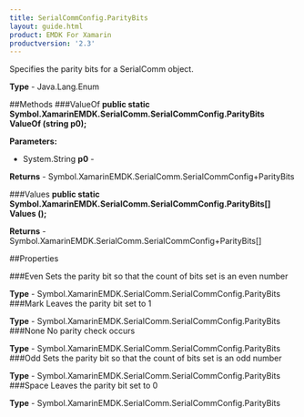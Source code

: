 ```yaml
---
title: SerialCommConfig.ParityBits
layout: guide.html 
product: EMDK For Xamarin 
productversion: '2.3' 
---
```

Specifies the parity bits for a SerialComm object.

**Type** - Java.Lang.Enum

##Methods
###ValueOf
**public static Symbol.XamarinEMDK.SerialComm.SerialCommConfig.ParityBits ValueOf (string p0);**



**Parameters:** 

* System.String **p0** - 

**Returns** - Symbol.XamarinEMDK.SerialComm.SerialCommConfig+ParityBits

###Values
**public static Symbol.XamarinEMDK.SerialComm.SerialCommConfig.ParityBits[] Values ();**




**Returns** - Symbol.XamarinEMDK.SerialComm.SerialCommConfig+ParityBits[]

##Properties

###Even
Sets the parity bit so that the count of bits set is an even number

**Type** - Symbol.XamarinEMDK.SerialComm.SerialCommConfig.ParityBits
###Mark
Leaves the parity bit set to 1

**Type** - Symbol.XamarinEMDK.SerialComm.SerialCommConfig.ParityBits
###None
No parity check occurs

**Type** - Symbol.XamarinEMDK.SerialComm.SerialCommConfig.ParityBits
###Odd
Sets the parity bit so that the count of bits set is an odd number

**Type** - Symbol.XamarinEMDK.SerialComm.SerialCommConfig.ParityBits
###Space
Leaves the parity bit set to 0

**Type** - Symbol.XamarinEMDK.SerialComm.SerialCommConfig.ParityBits


